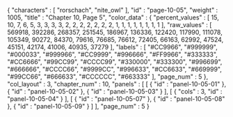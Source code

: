 {
  "characters" : [
    "rorschach",
    "nite_owl"
  ],
  "id" : "page-10-05",
  "weight" : 1005,
  "title" : "Chapter 10, Page 5",
  "color_data" : {
    "percent_values" : [
      15,
      10,
      7,
      6,
      5,
      3,
      3,
      3,
      3,
      2,
      2,
      2,
      2,
      2,
      2,
      2,
      1,
      1,
      1,
      1,
      1,
      1,
      1,
      1
    ],
    "raw_values" : [
      569918,
      392286,
      268357,
      251545,
      186967,
      136336,
      122420,
      117990,
      111078,
      105349,
      90272,
      84370,
      79616,
      76685,
      76612,
      72405,
      66163,
      62992,
      47524,
      45151,
      42174,
      41006,
      40935,
      37279
    ],
    "labels" : [
      "#CC9966",
      "#999999",
      "#000033",
      "#999966",
      "#CC9999",
      "#996666",
      "#FF9966",
      "#333333",
      "#CC6666",
      "#99CC99",
      "#CCCC99",
      "#330000",
      "#333300",
      "#996699",
      "#666666",
      "#CCCC66",
      "#9999CC",
      "#996633",
      "#CC6633",
      "#669999",
      "#99CC66",
      "#666633",
      "#CCCCCC",
      "#663333"
    ],
    "page_num" : 5
  },
  "col_layout" : 3,
  "chapter_num" : 10,
  "panels" : [
    [
      {
        "id" : "panel-10-05-01"
      },
      {
        "id" : "panel-10-05-02"
      },
      {
        "id" : "panel-10-05-03"
      }
    ],
    [
      {
        "cols" : 3,
        "id" : "panel-10-05-04"
      }
    ],
    [
      {
        "id" : "panel-10-05-07"
      },
      {
        "id" : "panel-10-05-08"
      },
      {
        "id" : "panel-10-05-09"
      }
    ]
  ],
  "page_num" : 5
}
